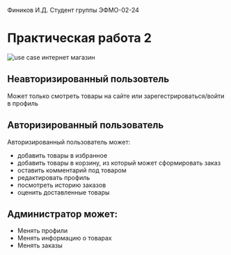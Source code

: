 Фиников И.Д. Студент группы ЭФМО-02-24

# Практическая работа 2
![use case интернет магазин](https://github.com/user-attachments/assets/20a3ea45-dcfc-4b7f-b593-fb8c9d982aad)

## Неавторизированный пользовтель 
Может только смотреть товары на сайте или зарегестрироваться/войти в профиль

## Авторизированный пользователь 
Авторизированный пользователь может: 
- добавить товары в избранное
- добавить товары в корзину, из который может сформировать заказ
- оставить комментарий под товаром
- редактировать профиль
- посмотреть историю заказов
- оценить доставленные товары
## Администратор может:
- Менять профили
- Менять информацию о товарах
- Менять заказы

